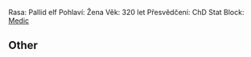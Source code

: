 Rasa: Pallid elf
Pohlaví: Žena
Věk: 320 let
Přesvědčení: ChD
Stat Block: [Medic](https://5e.tools/bestiary/frontline-medic-ggr.html)


## Other